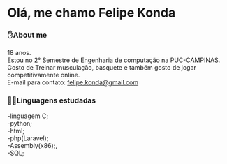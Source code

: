 # Olá, me chamo Felipe Konda
### ✋About me
18 anos.
<br>
Estou no 2° Semestre de Engenharia de computação na PUC-CAMPINAS.
<br>
Gosto de Treinar musculação, basquete e também gosto de jogar competitivamente online.
<br>
E-mail para contato: felipe.konda@gmail.com
<br>
### 👨‍💻Linguagens estudadas
-linguagem C;<br>
-python;<br>
-html;<br>
-php(Laravel);<br>
-Assembly(x86);,<br>
-SQL;


